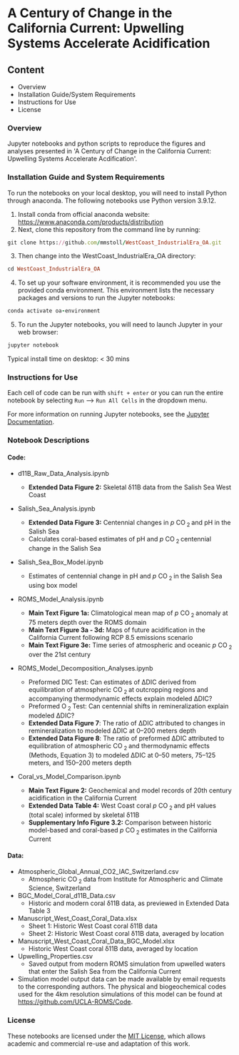 # A Century of Change in the California Current: Upwelling Systems Accelerate Acidification 

## Content
 - Overview
 - Installation Guide/System Requirements
 - Instructions for Use
 - License

### Overview
Jupyter notebooks and python scripts to reproduce the figures and analyses presented in 'A Century of Change in the California Current: Upwelling Systems Accelerate Acdification'. 

### Installation Guide and System Requirements
To run the notebooks on your local desktop, you will need to install Python through anaconda. The following notebooks use Python version 3.9.12.

1) Install conda from official anaconda website: https://www.anaconda.com/products/distribution
2) Next, clone this repository from the command line by running:
```ruby
git clone https://github.com/mmstoll/WestCoast_IndustrialEra_OA.git
```
3) Then change into the WestCoast_IndustrialEra_OA directory:
```ruby
cd WestCoast_IndustrialEra_OA
```
4) To set up your software environment, it is recommended you use the provided conda environment. This environment lists the necessary packages and versions to run the Jupyter notebooks:
```ruby
conda activate oa-environment
```
5) To run the Jupyter notebooks, you will need to launch Jupyter in your web browser:
```ruby
jupyter notebook
```
Typical install time on desktop: < 30 mins

### Instructions for Use
Each cell of code can be run with ```shift + enter``` or you can run the entire notebook by selecting ```Run``` --> ```Run All Cells``` in the dropdown menu.

For more information on running Jupyter notebooks, see the [Jupyter Documentation](https://docs.jupyter.org/en/latest/).

### Notebook Descriptions
#### **Code:**
 - d11B_Raw_Data_Analysis.ipynb
    - **Extended Data Figure 2:** Skeletal δ11B data from the Salish Sea West Coast
 
 - Salish_Sea_Analysis.ipynb
    - **Extended Data Figure 3:** Centennial changes in _p_ CO<sub> 2 </sub> and pH in the Salish Sea
    - Calculates coral-based estimates of pH and _p_ CO<sub> 2 </sub> centennial change in the Salish Sea 
 
 - Salish_Sea_Box_Model.ipynb
    - Estimates of centennial change in pH and _p_ CO<sub> 2 </sub> in the Salish Sea using box model
 
 - ROMS_Model_Analysis.ipynb
    - **Main Text Figure 1a:** Climatological mean map of _p_ CO<sub> 2 </sub> anomaly at 75 meters depth over the ROMS domain
    - **Main Text Figure 3a - 3d:** Maps of future acidification in the California Current following RCP 8.5 emissions scenario
    - **Main Text Figure 3e:** Time series of atmospheric and oceanic _p_ CO<sub> 2 </sub> over the 21st century
 
 - ROMS_Model_Decomposition_Analyses.ipynb
    - Preformed DIC Test: Can estimates of ΔDIC derived from equilibration of atmospheric CO<sub> 2 </sub> at outcropping regions and accompanying thermodynamic effects explain modeled ΔDIC?
    - Preformed O<sub> 2 </sub> Test: Can centennial shifts in remineralization explain modeled ΔDIC?
    - **Extended Data Figure 7**: The ratio of ∆DIC attributed to changes in remineralization to modeled ∆DIC at 0–200 meters depth 
    - **Extended Data Figure 8**: The ratio of preformed ∆DIC attributed to equilibration of atmospheric CO<sub> 2 </sub> and thermodynamic effects (Methods, Equation 3) to modeled ∆DIC at 0–50 meters, 75–125 meters, and 150–200 meters depth
 
 - Coral_vs_Model_Comparison.ipynb
    - **Main Text Figure 2:** Geochemical and model records of 20th century acidification in the California Current
    - **Extended Data Table 4:** West Coast coral _p_ CO<sub> 2 </sub> and pH values (total scale) informed by skeletal δ11B
    - **Supplementary Info Figure 3.2:** Comparison between historic model-based and coral-based _p_ CO<sub> 2 </sub> estimates in the California Current 
 
#### **Data:**
- Atmospheric_Global_Annual_CO2_IAC_Switzerland.csv
   - Atmospheric CO<sub> 2 </sub> data from Institute for Atmospheric and Climate Science, Switzerland  
- BGC_Model_Coral_d11B_Data.csv
   - Historic and modern coral δ11B data, as previewed in Extended Data Table 3
- Manuscript_West_Coast_Coral_Data.xlsx
   - Sheet 1: Historic West Coast coral δ11B data
   - Sheet 2: Historic West Coast coral δ11B data, averaged by location
- Manuscript_West_Coast_Coral_Data_BGC_Model.xlsx
   - Historic West Coast coral δ11B data, averaged by location
- Upwelling_Properties.csv
   - Saved output from modern ROMS simulation from upwelled waters that enter the Salish Sea from the California Current    
- Simulation model output data can be made available by email requests to the corresponding authors. The physical and biogeochemical codes used for the 4km resolution simulations of this model can be found at https://github.com/UCLA-ROMS/Code. 

### License
These notebooks are licensed under the [MIT License](/LICENSE), which allows academic and commercial re-use and adaptation of this work.
